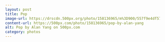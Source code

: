 ```yaml
---
layout: post
title: Pop
image-url: https://drscdn.500px.org/photo/158136965/m%3D900/557f9e4df5733e822a928f00cc0a1d64
content-url: https://500px.com/photo/158136965/pop-by-alan-yang
alt: Pop by Alan Yang on 500px.com
category: photos
---
```

